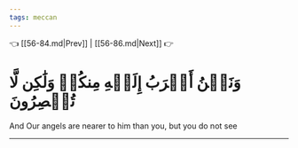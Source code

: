 ```yaml
---
tags: meccan
---
```


👈 [[56-84.md|Prev]] | [[56-86.md|Next]] 👉

# وَنَحۡنُ أَقۡرَبُ إِلَيۡهِ مِنكُمۡ وَلَٰكِن لَّا تُبۡصِرُونَ

And Our angels are nearer to him than you, but you do not see

---

